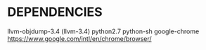 DEPENDENCIES
============

llvm-objdump-3.4 (llvm-3.4)
python2.7
python-sh
google-chrome https://www.google.com/intl/en/chrome/browser/
